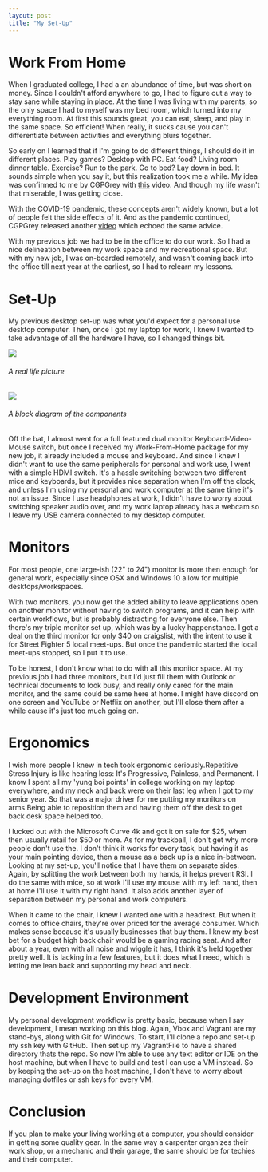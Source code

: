```yaml
---
layout: post
title: "My Set-Up"
---
```


# Work From Home

When I graduated college, I had a an abundance of time, but was short on money. Since I couldn't afford anywhere to go, I had to figure out a way to stay sane while staying in place. At the time I was living with my parents, so the only space I had to myself was my bed room, which turned into my everything room. At first this sounds great, you can eat, sleep, and play in the same space. So efficient! When really, it sucks cause you can't differentiate between activities and everything blurs together.

So early on I learned that if I'm going to do different things, I should do it in different places. Play games? Desktop with PC. Eat food? Living room dinner table. Exercise? Run to the park. Go to bed? Lay down in bed. It sounds simple when you say it, but this realization took me a while. My idea was confirmed to me by CGPGrey with [this](https://www.youtube.com/watch?v=LO1mTELoj6o) video. And though my life wasn't that miserable, I was getting close.

With the COVID-19 pandemic, these concepts aren't widely known, but a lot of people felt the side effects of it. And as the pandemic continued, CGPGrey released another [video](https://www.youtube.com/watch?v=snAhsXyO3Ck) which echoed the same advice.

With my previous job we had to be in the office to do our work. So I had a nice delineation between my work space and my recreational space. But with my new job, I was on-boarded remotely, and wasn't coming back into the office till next year at the earliest, so I had to relearn my lessons. 

# Set-Up

My previous desktop set-up was what you'd expect for a personal use desktop computer.
Then, once I got my laptop for work, I knew I wanted to take advantage of all the hardware I have, so I changed things bit.

![]({{site.baseurl}}/assets/2020-08-01-my-set-up/desk-picture.jpg)

###### A real life picture

![]({{site.baseurl}}/assets/2020-08-01-my-set-up/desk-diagram.png)

###### A block diagram of the components

Off the bat, I almost went for a full featured dual monitor Keyboard-Video-Mouse switch, but once I received my Work-From-Home package for my new job, it already included a mouse and keyboard. And since I knew I didn't want to use the same peripherals for personal and work use, I went with a simple HDMI switch. It's a hassle switching between two different mice and keyboards, but it provides nice separation when I'm off the clock, and unless I'm using my personal and work computer at the same time it's not an issue. Since I use headphones at work, I didn't have to worry about switching speaker audio over, and my work laptop already has a webcam so I leave my USB camera connected to my desktop computer.

# Monitors

For most people, one large-ish (22" to 24") monitor is more then enough for general work, especially since OSX and Windows 10 allow for multiple desktops/workspaces.

With two monitors, you now get the added ability to leave applications open on another monitor without having to switch programs, and it can help with certain workflows, but is probably distracting for everyone else. Then there's my triple monitor set up, which was by a lucky happenstance. I got a deal on the third monitor for only $40 on craigslist, with the intent to use it for Street Fighter 5 local meet-ups. But once the pandemic started the local meet-ups stopped, so I put it to use.

To be honest, I don't know what to do with all this monitor space. At my previous job I had three monitors, but I'd just fill them with Outlook or technical documents to look busy, and really only cared for the main monitor, and the same could be same here at home. I might have discord on one screen and YouTube or Netflix on another, but I'll close them after a while cause it's just too much going on.

# Ergonomics

I wish more people I knew in tech took ergonomic seriously.Repetitive Stress Injury is like hearing loss: It's Progressive, Painless, and Permanent. I know I spent all my 'yung boi points' in college working on my laptop everywhere, and my neck and back were on their last leg when I got to my senior year. So that was a major driver for me putting my monitors on arms.Being able to reposition them and having them off the desk to get back desk space helped too.

I lucked out with the Microsoft Curve 4k and got it on sale for $25, when then usually retail for $50 or more. As for my trackball, I don't get why more people don't use the. I don't think it works for every task, but having it as your main pointing device, then a mouse as a back up is a nice in-between. Looking at my set-up, you'll notice that I have them on separate sides. Again, by splitting the work between both my hands, it helps prevent RSI. I do the same with mice, so at work I'll use my mouse with my left hand, then at home I'll use it with my right hand. It also adds another layer of separation between my personal and work computers.

When it came to the chair, I knew I wanted one with a headrest. But when it comes to office chairs, they're over priced for the average consumer. Which makes sense because it's usually businesses that buy them. I knew my best bet for a budget high back chair would be a gaming racing seat. And after about a year, even with all noise and wiggle it has, I think it's held together pretty well. It is lacking in a few features, but it does what I need, which is letting me lean back and supporting my head and neck.

# Development Environment

My personal development workflow is pretty basic, because when I say development, I mean working on this blog. Again, Vbox and Vagrant are my stand-bys, along with Git for Windows. To start, I'll clone a repo and set-up my ssh key with GitHub. Then set up my VagrantFile to have a shared directory thats the repo.
So now I'm able to use any text editor or IDE on the host machine, but when I have to build and test I can use a VM instead. So by keeping the set-up on the host machine, I don't have to worry about managing dotfiles or ssh keys for every VM.

# Conclusion

If you plan to make your living working at a computer, you should consider in getting some quality gear. In the same way a carpenter organizes their work shop, or a mechanic and their garage, the same should be for techies and their computer.